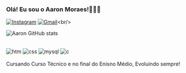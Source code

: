 ### Olá! Eu sou o Aaron Moraes!🧑🏾‍💻
[![Instagram](https://img.shields.io/badge/Instagram-E4405F?style=for-the-badge&logo=instagram&logoColor=white)](https://instagram.com/aaronpassos07)
[![Gmail](https://img.shields.io/badge/Gmail-D14836?style=for-the-badge&logo=gmail&logoColor=white)](https://mail.google.com/mail/u/0/#inbox?compose=CllgCKCGlsnDwhdQqbgqgSHWVgghvbdqLjrCmnCZSQhHMgHTGMGLrnQkFfrrNqbXWZwhJRMFRkLbr(https://criarmeulink.com.br/u/1708375191)(https://criarmeulink.com.br/u/1708375390))<br/> 

![Aaron GitHub stats](https://github-readme-stats.vercel.app/api?username=AaronMoraes&show_icons=true&theme=dark)

<div style="display: inline_block"> <br/>
    <img align="center" alt="htm" src="https://img.shields.io/badge/HTML-239120?style=for-the-badge&logo=html5&logoColor=white">
    <img align="center" alt="css" src="	https://img.shields.io/badge/CSS-239120?&style=for-the-badge&logo=css3&logoColor=white">
    <img align= "center" alt= "mysql" src= "https://img.shields.io/badge/MySQL-00000F?style=for-the-badge&logo=mysql&logoColor=white">
    <img align="center" alt="c" src= "https://img.shields.io/badge/C-00599C?style=for-the-badge&logo=c&logoColor=white">
</div> <br/>
Cursando Curso Técnico e no final do Enisno Médio, Evoluindo sempre!
